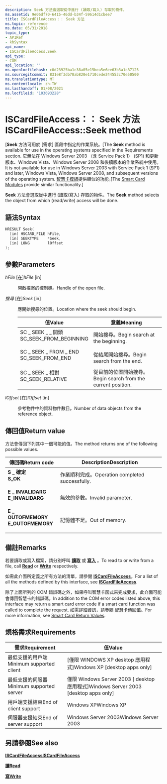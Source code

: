```yaml
---
description: Seek 方法會選取從中進行 (讀取/寫入) 存取的物件。
ms.assetid: 9e06df70-6415-46dd-b34f-59614d1cbee7
title: ISCardFileAccess：： Seek 方法
ms.topic: reference
ms.date: 05/31/2018
topic_type:
- APIRef
- kbSyntax
api_name:
- ISCardFileAccess.Seek
api_type:
- COM
api_location: ''
ms.openlocfilehash: c0d23925ba1c38a05e15bea5e6ee63b3a1c87125
ms.sourcegitcommit: 831e8f3db78ab820e1710cede244553c70e50500
ms.translationtype: MT
ms.contentlocale: zh-TW
ms.lasthandoff: 01/08/2021
ms.locfileid: "103693228"
---
```

# <a name="iscardfileaccessseek-method"></a><span data-ttu-id="5cfd0-103">ISCardFileAccess：： Seek 方法</span><span class="sxs-lookup"><span data-stu-id="5cfd0-103">ISCardFileAccess::Seek method</span></span>

<span data-ttu-id="5cfd0-104">\[**Seek** 方法可用於 [需求] 區段中指定的作業系統。</span><span class="sxs-lookup"><span data-stu-id="5cfd0-104">\[The **Seek** method is available for use in the operating systems specified in the Requirements section.</span></span> <span data-ttu-id="5cfd0-105">它無法在 Windows Server 2003 （含 Service Pack 1） (SP1) 和更新版本、Windows Vista、Windows Server 2008 和後續版本的作業系統中使用。</span><span class="sxs-lookup"><span data-stu-id="5cfd0-105">It is not available for use in Windows Server 2003 with Service Pack 1 (SP1) and later, Windows Vista, Windows Server 2008, and subsequent versions of the operating system.</span></span> <span data-ttu-id="5cfd0-106">[智慧卡模組](/previous-versions/windows/desktop/secsmart/smart-card-modules)提供類似的功能。\]</span><span class="sxs-lookup"><span data-stu-id="5cfd0-106">The [Smart Card Modules](/previous-versions/windows/desktop/secsmart/smart-card-modules) provide similar functionality.\]</span></span>

<span data-ttu-id="5cfd0-107">**Seek** 方法會選取從中進行 (讀取/寫入) 存取的物件。</span><span class="sxs-lookup"><span data-stu-id="5cfd0-107">The **Seek** method selects the object from which (read/write) access will be done.</span></span>

## <a name="syntax"></a><span data-ttu-id="5cfd0-108">語法</span><span class="sxs-lookup"><span data-stu-id="5cfd0-108">Syntax</span></span>


```C++
HRESULT Seek(
  [in] HSCARD_FILE hFile,
  [in] SEEKTYPE    *Seek,
  [in] LONG        lOffset 
);
```



## <a name="parameters"></a><span data-ttu-id="5cfd0-109">參數</span><span class="sxs-lookup"><span data-stu-id="5cfd0-109">Parameters</span></span>

<dl> <dt>

<span data-ttu-id="5cfd0-110">*hFile* \[在\]</span><span class="sxs-lookup"><span data-stu-id="5cfd0-110">*hFile* \[in\]</span></span>
</dt> <dd>

<span data-ttu-id="5cfd0-111">開啟檔案的控制碼。</span><span class="sxs-lookup"><span data-stu-id="5cfd0-111">Handle of the open file.</span></span>

</dd> <dt>

<span data-ttu-id="5cfd0-112">*搜尋* \[在\]</span><span class="sxs-lookup"><span data-stu-id="5cfd0-112">*Seek* \[in\]</span></span>
</dt> <dd>

<span data-ttu-id="5cfd0-113">應開始搜尋的位置。</span><span class="sxs-lookup"><span data-stu-id="5cfd0-113">Location where the seek should begin.</span></span>



| <span data-ttu-id="5cfd0-114">值</span><span class="sxs-lookup"><span data-stu-id="5cfd0-114">Value</span></span>                                                                                                | <span data-ttu-id="5cfd0-115">意義</span><span class="sxs-lookup"><span data-stu-id="5cfd0-115">Meaning</span></span>                                            |
|------------------------------------------------------------------------------------------------------|----------------------------------------------------|
| <dl> <span data-ttu-id="5cfd0-116"><dt>SC \_ SEEK \_ \_ 開頭</dt></span><span class="sxs-lookup"><span data-stu-id="5cfd0-116"><dt>SC\_SEEK\_FROM\_BEGINNING</dt></span></span> </dl> | <span data-ttu-id="5cfd0-117">開始搜尋。</span><span class="sxs-lookup"><span data-stu-id="5cfd0-117">Begin search at the beginning.</span></span><br/>          |
| <dl> <span data-ttu-id="5cfd0-118"><dt>SC \_ SEEK \_ FROM \_ END </dt></span><span class="sxs-lookup"><span data-stu-id="5cfd0-118"><dt>SC\_SEEK\_FROM\_END </dt></span></span> </dl>      | <span data-ttu-id="5cfd0-119">從結尾開始搜尋。</span><span class="sxs-lookup"><span data-stu-id="5cfd0-119">Begin search from the end.</span></span><br/>              |
| <dl> <span data-ttu-id="5cfd0-120"><dt>SC \_ SEEK \_ 相對</dt></span><span class="sxs-lookup"><span data-stu-id="5cfd0-120"><dt>SC\_SEEK\_RELATIVE</dt></span></span> </dl>        | <span data-ttu-id="5cfd0-121">從目前的位置開始搜尋。</span><span class="sxs-lookup"><span data-stu-id="5cfd0-121">Begin search from the current position.</span></span><br/> |



 

</dd> <dt>

<span data-ttu-id="5cfd0-122">*lOffset* \[在\]</span><span class="sxs-lookup"><span data-stu-id="5cfd0-122">*lOffset* \[in\]</span></span>
</dt> <dd>

<span data-ttu-id="5cfd0-123">參考物件中的資料物件數目。</span><span class="sxs-lookup"><span data-stu-id="5cfd0-123">Number of data objects from the reference object.</span></span>

</dd> </dl>

## <a name="return-value"></a><span data-ttu-id="5cfd0-124">傳回值</span><span class="sxs-lookup"><span data-stu-id="5cfd0-124">Return value</span></span>

<span data-ttu-id="5cfd0-125">方法會傳回下列其中一個可能的值。</span><span class="sxs-lookup"><span data-stu-id="5cfd0-125">The method returns one of the following possible values.</span></span>



| <span data-ttu-id="5cfd0-126">傳回碼</span><span class="sxs-lookup"><span data-stu-id="5cfd0-126">Return code</span></span>                                                                                   | <span data-ttu-id="5cfd0-127">Description</span><span class="sxs-lookup"><span data-stu-id="5cfd0-127">Description</span></span>                                  |
|-----------------------------------------------------------------------------------------------|----------------------------------------------|
| <dl> <span data-ttu-id="5cfd0-128"><dt>**S \_ 確定**</dt></span><span class="sxs-lookup"><span data-stu-id="5cfd0-128"><dt>**S\_OK**</dt></span></span> </dl>          | <span data-ttu-id="5cfd0-129">作業順利完成。</span><span class="sxs-lookup"><span data-stu-id="5cfd0-129">Operation completed successfully.</span></span><br/> |
| <dl> <span data-ttu-id="5cfd0-130"><dt>**E \_ INVALIDARG**</dt></span><span class="sxs-lookup"><span data-stu-id="5cfd0-130"><dt>**E\_INVALIDARG**</dt></span></span> </dl>  | <span data-ttu-id="5cfd0-131">無效的參數。</span><span class="sxs-lookup"><span data-stu-id="5cfd0-131">Invalid parameter.</span></span><br/>                |
| <dl> <span data-ttu-id="5cfd0-132"><dt>**E \_ OUTOFMEMORY**</dt></span><span class="sxs-lookup"><span data-stu-id="5cfd0-132"><dt>**E\_OUTOFMEMORY**</dt></span></span> </dl> | <span data-ttu-id="5cfd0-133">記憶體不足。</span><span class="sxs-lookup"><span data-stu-id="5cfd0-133">Out of memory.</span></span><br/>                    |



 

## <a name="remarks"></a><span data-ttu-id="5cfd0-134">備註</span><span class="sxs-lookup"><span data-stu-id="5cfd0-134">Remarks</span></span>

<span data-ttu-id="5cfd0-135">若要讀取或寫入檔案，請分別呼叫 [**讀取**](iscardfileaccess-read.md) 或 [**寫入**](iscardfileaccess-write.md) 。</span><span class="sxs-lookup"><span data-stu-id="5cfd0-135">To read to or write from a file, call [**Read**](iscardfileaccess-read.md) or [**Write**](iscardfileaccess-write.md) respectively.</span></span>

<span data-ttu-id="5cfd0-136">如需此介面所定義之所有方法的清單，請參閱 [**ISCardFileAccess**](iscardfileaccess.md)。</span><span class="sxs-lookup"><span data-stu-id="5cfd0-136">For a list of all the methods defined by this interface, see [**ISCardFileAccess**](iscardfileaccess.md).</span></span>

<span data-ttu-id="5cfd0-137">除了上面所列的 COM 錯誤碼之外，如果呼叫智慧卡函式來完成要求，此介面可能會傳回智慧卡的錯誤碼。</span><span class="sxs-lookup"><span data-stu-id="5cfd0-137">In addition to the COM error codes listed above, this interface may return a smart card error code if a smart card function was called to complete the request.</span></span> <span data-ttu-id="5cfd0-138">如需詳細資訊，請參閱 [智慧卡傳回值](authentication-return-values.md)。</span><span class="sxs-lookup"><span data-stu-id="5cfd0-138">For more information, see [Smart Card Return Values](authentication-return-values.md).</span></span>

## <a name="requirements"></a><span data-ttu-id="5cfd0-139">規格需求</span><span class="sxs-lookup"><span data-stu-id="5cfd0-139">Requirements</span></span>



| <span data-ttu-id="5cfd0-140">需求</span><span class="sxs-lookup"><span data-stu-id="5cfd0-140">Requirement</span></span> | <span data-ttu-id="5cfd0-141">值</span><span class="sxs-lookup"><span data-stu-id="5cfd0-141">Value</span></span> |
|-------------------------------------|------------------------------------------------------|
| <span data-ttu-id="5cfd0-142">最低支援的用戶端</span><span class="sxs-lookup"><span data-stu-id="5cfd0-142">Minimum supported client</span></span><br/> | <span data-ttu-id="5cfd0-143">\[僅限 WINDOWS XP desktop 應用程式\]</span><span class="sxs-lookup"><span data-stu-id="5cfd0-143">Windows XP \[desktop apps only\]</span></span><br/>          |
| <span data-ttu-id="5cfd0-144">最低支援的伺服器</span><span class="sxs-lookup"><span data-stu-id="5cfd0-144">Minimum supported server</span></span><br/> | <span data-ttu-id="5cfd0-145">僅限 Windows Server 2003 \[ desktop 應用程式\]</span><span class="sxs-lookup"><span data-stu-id="5cfd0-145">Windows Server 2003 \[desktop apps only\]</span></span><br/> |
| <span data-ttu-id="5cfd0-146">用戶端支援結束</span><span class="sxs-lookup"><span data-stu-id="5cfd0-146">End of client support</span></span><br/>    | <span data-ttu-id="5cfd0-147">Windows XP</span><span class="sxs-lookup"><span data-stu-id="5cfd0-147">Windows XP</span></span><br/>                                |
| <span data-ttu-id="5cfd0-148">伺服器支援結束</span><span class="sxs-lookup"><span data-stu-id="5cfd0-148">End of server support</span></span><br/>    | <span data-ttu-id="5cfd0-149">Windows Server 2003</span><span class="sxs-lookup"><span data-stu-id="5cfd0-149">Windows Server 2003</span></span><br/>                       |



## <a name="see-also"></a><span data-ttu-id="5cfd0-150">另請參閱</span><span class="sxs-lookup"><span data-stu-id="5cfd0-150">See also</span></span>

<dl> <dt>

[<span data-ttu-id="5cfd0-151">**ISCardFileAccess**</span><span class="sxs-lookup"><span data-stu-id="5cfd0-151">**ISCardFileAccess**</span></span>](iscardfileaccess.md)
</dt> <dt>

[<span data-ttu-id="5cfd0-152">**讀**</span><span class="sxs-lookup"><span data-stu-id="5cfd0-152">**Read**</span></span>](iscardfileaccess-read.md)
</dt> <dt>

[<span data-ttu-id="5cfd0-153">**寫**</span><span class="sxs-lookup"><span data-stu-id="5cfd0-153">**Write**</span></span>](iscardfileaccess-write.md)
</dt> </dl>

 

 
